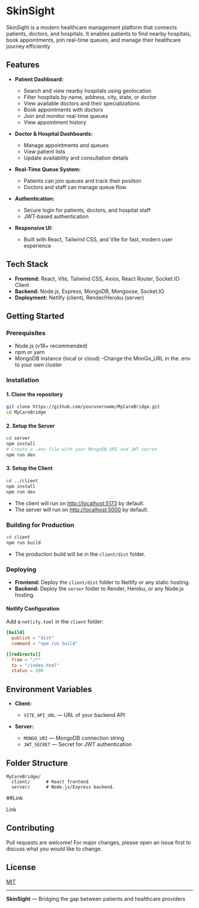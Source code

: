 ﻿# SkinSight

SkinSight is a modern healthcare management platform that connects patients, doctors, and hospitals. It enables patients to find nearby hospitals, book appointments, join real-time queues, and manage their healthcare journey efficiently

## Features

- **Patient Dashboard:**  
  - Search and view nearby hospitals using geolocation  
  - Filter hospitals by name, address, city, state, or doctor  
  - View available doctors and their specializations  
  - Book appointments with doctors  
  - Join and monitor real-time queues  
  - View appointment history

- **Doctor & Hospital Dashboards:**  
  - Manage appointments and queues  
  - View patient lists  
  - Update availability and consultation details

- **Real-Time Queue System:**  
  - Patients can join queues and track their position  
  - Doctors and staff can manage queue flow

- **Authentication:**  
  - Secure login for patients, doctors, and hospital staff  
  - JWT-based authentication

- **Responsive UI:**  
  - Built with React, Tailwind CSS, and Vite for fast, modern user experience

## Tech Stack

- **Frontend:** React, Vite, Tailwind CSS, Axios, React Router, Socket.IO Client
- **Backend:** Node.js, Express, MongoDB, Mongoose, Socket.IO
- **Deployment:** Netlify (client), Render/Heroku (server)

## Getting Started

### Prerequisites

- Node.js (v18+ recommended)
- npm or yarn
- MongoDB instance (local or cloud)
-Change the MonGo_URL in the .env to your own cluster
### Installation

#### 1. Clone the repository

```bash
git clone https://github.com/yourusername/MyCareBridge.git
cd MyCareBridge
```

#### 2. Setup the Server

```bash
cd server
npm install
# Create a .env file with your MongoDB URI and JWT secret
npm run dev
```

#### 3. Setup the Client

```bash
cd ../client
npm install
npm run dev
```

- The client will run on [http://localhost:5173](http://localhost:5173) by default.
- The server will run on [http://localhost:5000](http://localhost:5000) by default.

### Building for Production

```bash
cd client
npm run build
```

- The production build will be in the `client/dist` folder.

### Deploying

- **Frontend:** Deploy the `client/dist` folder to Netlify or any static hosting.
- **Backend:** Deploy the `server` folder to Render, Heroku, or any Node.js hosting.

#### Netlify Configuration

Add a `netlify.toml` in the `client` folder:

```toml
[build]
  publish = "dist"
  command = "npm run build"

[[redirects]]
  from = "/*"
  to = "/index.html"
  status = 200
```

## Environment Variables

- **Client:**  
  - `VITE_API_URL` — URL of your backend API

- **Server:**  
  - `MONGO_URI` — MongoDB connection string  
  - `JWT_SECRET` — Secret for JWT authentication

## Folder Structure

```
MyCareBridge/
  client/      # React frontend
  server/      # Node.js/Express backend.
```

##Link
<link src='skinsight.netlify.app'>Link<link>


## Contributing

Pull requests are welcome! For major changes,  please open an issue first to discuss what you would like to change.

## License

[MIT](LICENSE)

---

**SkinSight** — Bridging the gap between patients and healthcare providers
